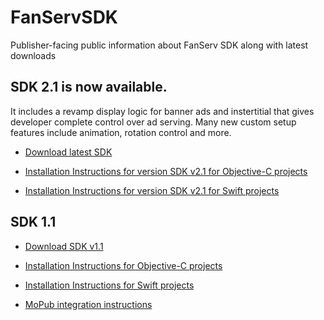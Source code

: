 # FanServSDK
Publisher-facing public information about FanServ SDK along with latest downloads

## SDK 2.1 is now available.

It includes a revamp display logic for banner ads and instertitial that gives developer complete control over ad serving. Many new custom setup features include animation, rotation control and more.

* [Download latest SDK](https://github.com/fanserv/FanServSDK/blob/master/FanServerFramework_v2_1.zip?raw=true)

* [Installation Instructions for version SDK v2.1 for Objective-C projects](https://github.com/fanserv/FanServSDK/wiki/Installation-instructions-for-SDK_v2.1)

* [Installation Instructions for version SDK v2.1 for Swift projects](https://github.com/fanserv/FanServSDK/wiki/Installation-Instructions-for-version-SDK-v2.1-for-Swift-projects)


## SDK 1.1

* [Download SDK v1.1](https://github.com/fanserv/FanServSDK/blob/master/FanServerFramework_v1_1.zip?raw=true)

* [Installation Instructions for Objective-C projects](https://github.com/fanserv/FanServSDK/wiki/installation)

* [Installation Instructions for Swift projects](https://github.com/fanserv/FanServSDK/wiki/Installation-Swift)

* [MoPub integration instructions](https://github.com/fanserv/FanServSDK/wiki/MoPub-integration-instructions)

